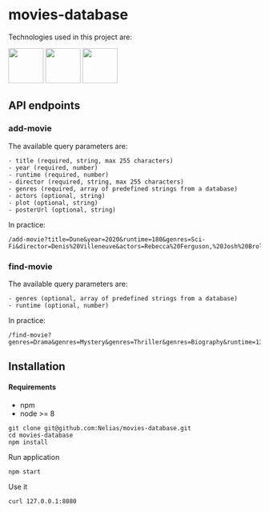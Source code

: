 # movies-database

Technologies used in this project are:

<div>
<img src="https://cdn.iconscout.com/icon/free/png-256/node-js-1174925.png" width="70" height="70">
<img src="https://nicolab.net/assets/img/skills/express-js.png" width="70" height="70">
<img src="https://opencollective-production.s3-us-west-1.amazonaws.com/149387c0-712d-11e8-a49d-c7c15c79a92c.png" width="70" height="70">
</div>

## API endpoints

### add-movie

The available query parameters are:

```
- title (required, string, max 255 characters)
- year (required, number)
- runtime (required, number)
- director (required, string, max 255 characters)
- genres (required, array of predefined strings from a database)
- actors (optional, string)
- plot (optional, string)
- posterUrl (optional, string)
```

In practice:

```
/add-movie?title=Dune&year=2020&runtime=180&genres=Sci-Fi&director=Denis%20Villeneuve&actors=Rebecca%20Ferguson,%20Josh%20Brolin&plot=sand
```

### find-movie

The available query parameters are:

```
- genres (optional, array of predefined strings from a database)
- runtime (optional, number)
```

In practice:

```
/find-movie?genres=Drama&genres=Mystery&genres=Thriller&genres=Biography&runtime=130
```

## Installation

#### Requirements

- npm
- node >= 8

```
git clone git@github.com:Nelias/movies-database.git
cd movies-database
npm install
```

Run application

```
npm start
```

Use it

```
curl 127.0.0.1:8080
```
